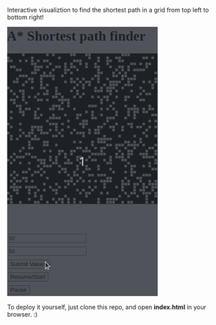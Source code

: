 Interactive visualiztion to find the shortest path in a grid from top left to bottom right!

![a_star](A_star.gif)

To deploy it yourself, just clone this repo, and open **index.html** in your browser. :)
